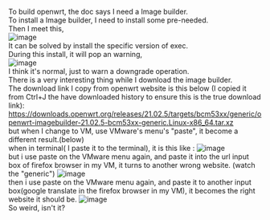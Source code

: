 To build openwrt, the doc says I need a Image builder.  
To install a Image builder, I need to install some pre-needed.  
Then I meet this,  
![image](https://user-images.githubusercontent.com/50364332/206227606-424be2e1-6793-4898-86ce-ca7fffa6f84e.png)  
It can be solved by install the specific version of exec.  
During this install, it will pop an warning,  
![image](https://user-images.githubusercontent.com/50364332/206228268-ab6bce3b-6880-469a-a614-6386c9fba2ba.png)  
I think it's normal, just to warn a downgrade operation.  
There is a very interesting thing while I download the image builder.  
The download link I copy from openwrt website is this below (I copied it from Ctrl+J the have downloaded history to ensure this is the true download link):  
https://downloads.openwrt.org/releases/21.02.5/targets/bcm53xx/generic/openwrt-imagebuilder-21.02.5-bcm53xx-generic.Linux-x86_64.tar.xz  
but when I change to VM, use VMware's menu's "paste", it become a different result.(below)  
when in terminal( I paste it to the terminal), it is this like : ![image](https://user-images.githubusercontent.com/50364332/206233492-d42322b5-8bcd-4c14-8c73-2b2dc1f9e765.png)  
but i use paste on the VMware menu again, and paste it into the url input box of firefox browser in my VM, it turns to another wrong website. (watch the "generic") ![image](https://user-images.githubusercontent.com/50364332/206233944-25c4d1ac-ede8-4201-84f5-41aa24296268.png)  
then i use paste on the VMware menu again, and paste it to another input box(google translate in the firefox browser in my VM), it becomes the right website it should be. ![image](https://user-images.githubusercontent.com/50364332/206234278-e4e45d84-74bf-4634-bb78-762b83fe2f10.png)  
So weird, isn't it?  


